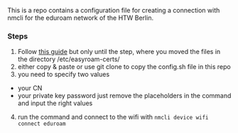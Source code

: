 This is a repo contains a configuration file for creating a connection with nmcli for the eduroam network of the HTW Berlin.

### Steps
1) Follow [this guide](https://doku.tid.dfn.de/de:eduroam:easyroam#installation_der_easyroam_profile_auf_linux_geraeten_ohne_desktop_umgebung_wpa-supplicant_only) but only until the step, where you moved the files in the directory /etc/easyroam-certs/
2) either copy & paste or use git clone to copy the config.sh file in this repo
3) you need to specify two values
* your CN
* your private key password
just remove the placeholders in the command and input the right values

4) run the command and connect to the wifi with `nmcli device wifi connect eduroam`
